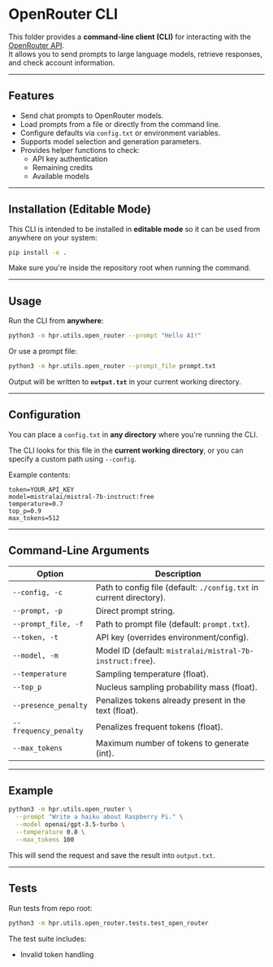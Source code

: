 # OpenRouter CLI

This folder provides a **command-line client (CLI)** for interacting with the [OpenRouter API](https://openrouter.ai/).  
It allows you to send prompts to large language models, retrieve responses, and check account information.

---

## Features

- Send chat prompts to OpenRouter models.
- Load prompts from a file or directly from the command line.
- Configure defaults via `config.txt` or environment variables.
- Supports model selection and generation parameters.
- Provides helper functions to check:
  - API key authentication
  - Remaining credits
  - Available models

---

## Installation (Editable Mode)

This CLI is intended to be installed in **editable mode** so it can be used from anywhere on your system:

```bash
pip install -e .
```

Make sure you're inside the repository root when running the command.

---

## Usage

Run the CLI from **anywhere**:

```bash
python3 -m hpr.utils.open_router --prompt "Hello AI!"
```

Or use a prompt file:

```bash
python3 -m hpr.utils.open_router --prompt_file prompt.txt
```

Output will be written to **`output.txt`** in your current working directory.

---

## Configuration

You can place a `config.txt` in **any directory** where you're running the CLI.

The CLI looks for this file in the **current working directory**, or you can specify a custom path using `--config`.

Example contents:
```
token=YOUR_API_KEY
model=mistralai/mistral-7b-instruct:free
temperature=0.7
top_p=0.9
max_tokens=512
```

---

## Command-Line Arguments

| Option               | Description                                                                                   |
|----------------------|-----------------------------------------------------------------------------------------------|
| `--config, -c`       | Path to config file (default: `./config.txt` in current directory).                           |
| `--prompt, -p`       | Direct prompt string.                                                                          |
| `--prompt_file, -f`  | Path to prompt file (default: `prompt.txt`).                                                   |
| `--token, -t`        | API key (overrides environment/config).                                                        |
| `--model, -m`        | Model ID (default: `mistralai/mistral-7b-instruct:free`).                                      |
| `--temperature`      | Sampling temperature (float).                                                                  |
| `--top_p`            | Nucleus sampling probability mass (float).                                                     |
| `--presence_penalty` | Penalizes tokens already present in the text (float).                                          |
| `--frequency_penalty`| Penalizes frequent tokens (float).                                                              |
| `--max_tokens`       | Maximum number of tokens to generate (int).                                                    |

---

## Example

```bash
python3 -m hpr.utils.open_router \
  --prompt "Write a haiku about Raspberry Pi." \
  --model openai/gpt-3.5-turbo \
  --temperature 0.8 \
  --max_tokens 100
```

This will send the request and save the result into `output.txt`.

---

## Tests

Run tests from repo root:

```bash
python3 -m hpr.utils.open_router.tests.test_open_router
```

The test suite includes:
- Invalid token handling
